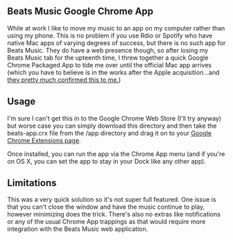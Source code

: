 ## Beats Music Google Chrome App

While at work I like to move my music to an app on my computer rather than using my phone. This is no problem if you use Rdio or Spotify who have native Mac apps of varying degrees of success, but there is no such app for Beats Music. They do have a web presence though, so after losing my Beats Music tab for the upteenth time, I threw together a quick Google Chrome Packaged App to tide me over until the official Mac app arrives (which you have to believe is in the works after the Apple acquisition...and [they pretty much confirmed this to me.](https://twitter.com/mikeflynn_/status/487703510947860480))

## Usage

I'm sure I can't get this in to the Google Chrome Web Store (I'll try anyway) but worse case you can simply download this directory and then take the beats-app.crx file from the /app directory and drag it on to your [Google Chrome Extensions page](chrome://extensions/).

Once installed, you can run the app via the Chrome App menu (and if you're on OS X, you can set the app to stay in your Dock like any other app).

## Limitations

This was a very quick solution so it's not super full featured. One issue is that you can't close the window and have the music continue to play, however minimizing does the trick. There's also no extras like notifications or any of the usual Chrome App trappings as that would require more integration with the Beats Music web application.
